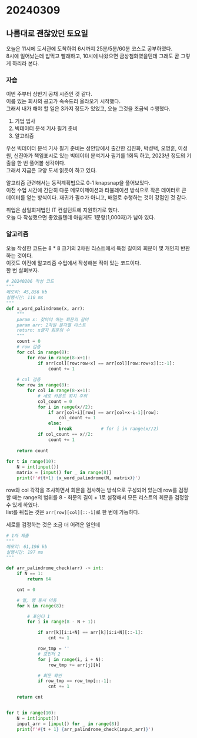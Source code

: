 # 20240309
## 나름대로 괜찮았던 토요일
오늘은 11시에 도서관에 도착하여 6시까지 25분/5분/60분 코스로 공부하였다.  
8시에 일어났는데 밥먹고 빨래하고, 10시에 나왔으면 금상첨화였을텐데 그래도 곧 그렇게 하리라 본다.  

### 자습
이번 주부터 상반기 공채 시즌인 것 같다.  
이름 있는 회사의 공고가 속속드리 올라오기 시작했다.  
그래서 내가 해야 할 일은 3가지 정도가 있었고, 오늘 그것을 조금씩 수행했다.  
1. 기업 입사
2. 빅데이터 분석 기사 필기 준비
3. 알고리즘  

우선 빅데이터 분석 기사 필기 준비는 성안당에서 출간한 김진화, 박성택, 오명훈, 이성원, 신진아가 책임표시로 있는 빅데이터 분석기사 필기를 1회독 하고, 2023년 정도의 기출을 한 번 풀어볼 생각이다.  
그래서 지금은 교양 도서 읽듯이 하고 있다.  

알고리즘 관련해서는 동적계획법으로 0-1 knapsnap을 풀어보았다.  
이전 수업 시간에 간단히 다룬 메모이제이션과 타뷸레이션 방식으로 작은 데이터로 큰 데이터를 얻는 방식이다. 재귀가 필수가 아니고, 배열로 수행하는 것이 강점인 것 같다.  

취업은 삼일회계법인 IT 컨설턴트에 지원하기로 했다.  
오늘 다 작성했으면 좋았을텐데 아쉽게도 1문항(1,000자)가 남아 있다. 

### 알고리즘
오늘 작성한 코드는 8 * 8 크기의 2차원 리스트에서 특정 길이의 회문이 몇 개인지 반환하는 것이다.  
이것도 이전에 알고리즘 수업에서 작성해본 적이 있는 코드이다.  
한 번 살펴보자.
``` python
# 20240206 작성 코드
"""
메모리: 45,856 kb
실행시간: 110 ms
"""
def x_word_palindrome(x, arr):
    """
    param x: 찾아야 하는 회문의 길이
    param arr: 2차원 문자열 리스트
    return: x글자 회문의 수
    """
    count = 0
    # row 검증
    for col in range(8):
        for row in range(8-x+1):
            if arr[col][row:row+x] == arr[col][row:row+x][::-1]:
                count += 1
 
    # col 검증
    for row in range(8):
        for col in range(8-x+1):
            # 세로 카운트 위치 주의
            col_count = 0
            for i in range(x//2):
                if arr[col+i][row] == arr[col+x-i-1][row]:
                    col_count += 1
                else:
                    break           # for i in range(x//2)
            if col_count == x//2:
                count += 1
 
    return count
 
for t in range(10):
    N = int(input())
    matrix = [input() for _ in range(8)]
    print(f'#{t+1} {x_word_palindrome(N, matrix)}')
```
row와 col 각각을 조사하면서 회문을 검사하는 방식으로 구성되어 있는데 row를 검정할 때는 range의 범위를 8 - 회문의 길이 + 1로 설정해서 모든 리스트의 회문을 검정할 수 있게 하였다.  
list를 뒤집는 것은 `arr[row][col][::-1]`로 한 번에 가능하다.  

세로를 검정하는 것은 조금 더 어려운 일인데 
``` python
# 1차 제출
"""
메모리: 61,196 kb
실행시간: 197 ms
"""

def arr_palindrome_check(arr) -> int:
    if N == 1:
        return 64

    cnt = 0

    # 열, 행 동시 이동
    for k in range(8):

        # 포인터 1
        for i in range(8 - N + 1):

            if arr[k][i:i+N] == arr[k][i:i+N][::-1]:
                cnt += 1

            row_tmp = ''
            # 포인터 2
            for j in range(i, i + N):
                row_tmp += arr[j][k]

            # 회문 확인
            if row_tmp == row_tmp[::-1]:
                cnt += 1

    return cnt


for t in range(10):
    N = int(input())
    input_arr = [input() for _ in range(8)]
    print(f'#{t + 1} {arr_palindrome_check(input_arr)}')
```